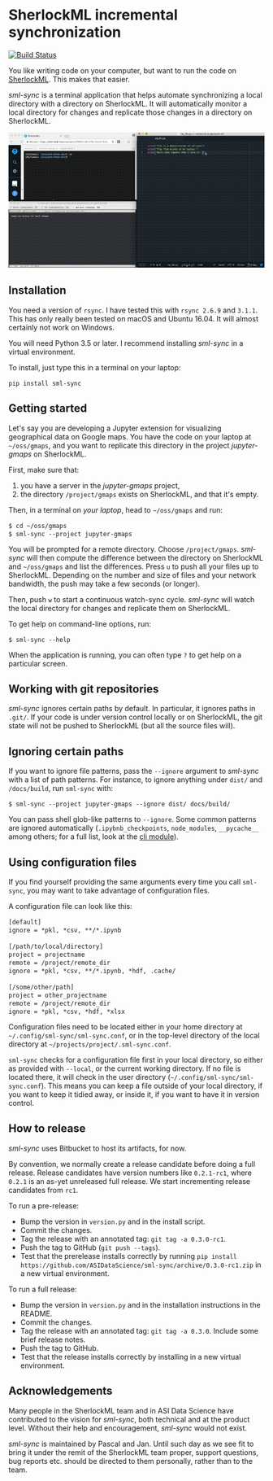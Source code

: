 SherlockML incremental synchronization
======================================

[![Build Status](https://travis-ci.org/ASIDataScience/sml-sync.svg?branch=master)](https://travis-ci.org/ASIDataScience/sml-sync)

You like writing code on your computer, but want to run the code on
[SherlockML](https://sherlockml.com). This makes that easier.

*sml-sync* is a terminal application that helps automate synchronizing a local
directory with a directory on SherlockML. It will automatically monitor a local
directory for changes and replicate those changes in a directory on SherlockML.

![Screencast demo](demo.gif)

Installation
------------

You need a version of `rsync`. I have tested this with `rsync 2.6.9` and
`3.1.1`. This has only really been tested on macOS and Ubuntu 16.04. It will
almost certainly not work on Windows.

You will need Python 3.5 or later. I recommend installing *sml-sync* in a
virtual environment.

To install, just type this in a terminal on your laptop:

```
pip install sml-sync
```

Getting started
---------------

Let's say you are developing a Jupyter extension for visualizing geographical
data on Google maps. You have the code on your laptop at `~/oss/gmaps`, and you
want to replicate this directory in the project *jupyter-gmaps* on SherlockML.

First, make sure that:

1. you have a server in the *jupyter-gmaps* project,
2. the directory `/project/gmaps` exists on SherlockML, and that it's empty.

Then, in a terminal on  *your laptop*, head to `~/oss/gmaps` and run:

```
$ cd ~/oss/gmaps
$ sml-sync --project jupyter-gmaps
```

You will be prompted for a remote directory. Choose `/project/gmaps`. *sml-sync*
will then compute the difference between the directory on SherlockML and
`~/oss/gmaps` and list the differences. Press `u` to push all your files up to
SherlockML. Depending on the number and size of files and your network
bandwidth, the push may take a few seconds (or longer).

Then, push `w` to start a continuous watch-sync cycle. *sml-sync* will watch the
local directory for changes and replicate them on SherlockML.

To get help on command-line options, run:

```
$ sml-sync --help
```

When the application is running, you can often type `?` to get help on a
particular screen.

Working with git repositories
-----------------------------

*sml-sync* ignores certain paths by default. In particular, it ignores paths in
`.git/`. If your code is under version control locally or on SherlockML, the git
state will not be pushed to SherlockML (but all the source files will).

Ignoring certain paths
----------------------

If you want to ignore file patterns, pass the `--ignore` argument to *sml-sync*
with a list of path patterns. For instance, to ignore anything under `dist/`
and `/docs/build`, run `sml-sync` with:

```
$ sml-sync --project jupyter-gmaps --ignore dist/ docs/build/
```

You can pass shell glob-like patterns to `--ignore`. Some common patterns are
ignored automatically (`.ipybnb_checkpoints`, `node_modules`, `__pycache__`
among others; for a full list, look at the [cli module](sml_sync/cli.py)).

Using configuration files
-------------------------

If you find yourself providing the same arguments every time you call
`sml-sync`, you may want to take advantage of configuration files.

A configuration file can look like this:

```
[default]
ignore = *pkl, *csv, **/*.ipynb

[/path/to/local/directory]
project = projectname
remote = /project/remote_dir
ignore = *pkl, *csv, **/*.ipynb, *hdf, .cache/

[/some/other/path]
project = other_projectname
remote = /project/remote_dir
ignore = *pkl, *csv, *hdf, *xlsx
```

Configuration files need to be located either in your home directory at
`~/.config/sml-sync/sml-sync.conf`, or in the top-level directory of the
local directory at `~/projects/project/.sml-sync.conf`.

`sml-sync` checks for a configuration file first in your local directory, so
either as provided with `--local`, or the current working directory. If no file
is located there, it will check in the user directory (`~/.config/sml-sync/sml-sync.conf`).
This means you can keep a file outside of your local directory, if you want to
keep it tidied away, or inside it, if you want to have it in version control.

How to release
--------------

*sml-sync* uses Bitbucket to host its artifacts, for now.

By convention, we normally create a release candidate before doing a full release. Release candidates have version numbers like `0.2.1-rc1`, where `0.2.1` is an as-yet unreleased full release. We start incrementing release candidates from `rc1`.

To run a pre-release:

 - Bump the version in `version.py` and in the install script.
 - Commit the changes.
 - Tag the release with an annotated tag: `git tag -a 0.3.0-rc1`.
 - Push the tag to GitHub (`git push --tags`).
 - Test that the prerelease installs correctly by running `pip install https://github.com/ASIDataScience/sml-sync/archive/0.3.0-rc1.zip` in a new virtual environment.

To run a full release:

 - Bump the version in `version.py` and in the installation instructions in the README.
 - Commit the changes.
 - Tag the release with an annotated tag: `git tag -a 0.3.0`. Include some brief release notes.
 - Push the tag to GitHub.
 - Test that the release installs correctly by installing in a new virtual environment.

Acknowledgements
----------------

Many people in the SherlockML team and in ASI Data Science have contributed to
the vision for *sml-sync*, both technical and at the product level. Without
their help and encouragement, *sml-sync* would not exist.

*sml-sync* is maintained by Pascal and Jan. Until such day as we see fit to bring
it under the remit of the SherlockML team proper, support questions, bug reports
etc. should be directed to them personally, rather than to the team.
